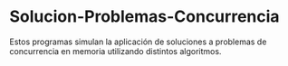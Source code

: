 # Solucion-Problemas-Concurrencia
Estos programas simulan la aplicación de soluciones a problemas de concurrencia en memoria utilizando distintos algoritmos.

